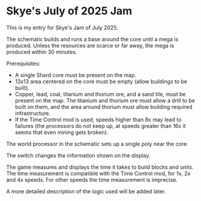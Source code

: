 # Skye's July of 2025 Jam

This is my entry for Skye's Jam of July 2025.

The schematic builds and runs a base around the core until a mega is produced. Unless the resources are scarce or far away, the mega is produced within 30 minutes.

Prerequisites:

* A single Shard core must be present on the map.
* 13x13 area centered on the core must be empty (allow buildings to be built).
* Copper, lead, coal, titanium and thorium ore, and a sand tile, must be present on the map. The titanium and thorium ore must allow a drill to be built on them, and the area around thorium must allow building required infrastructure.
* If the Time Control mod is used, speeds higher than 8x may lead to failures (the processors do not keep up, at speeds greater than 16x it seems that even mining gets broken).

The world processor in the schematic sets up a single poly near the core.

The switch changes the information shown on the display.

The game measures and displays the time it takes to build blocks and units. The time measurement is compatible with the Time Control mod, for 1x, 2x and 4x speeds. For other speeds the time measurement is imprecise. 

A more detailed description of the logic used will be added later.
